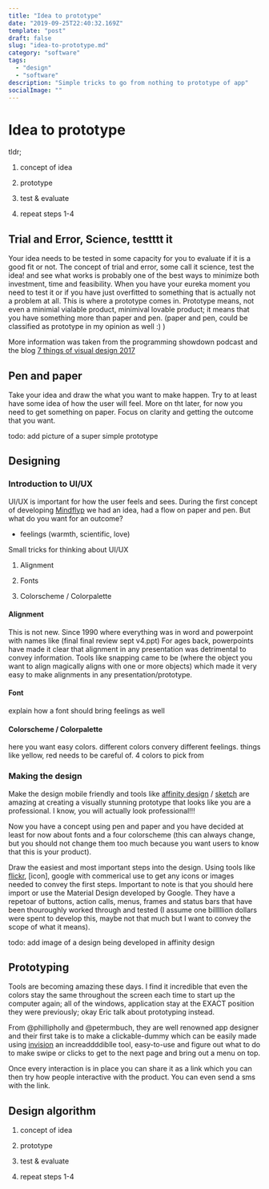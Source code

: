```yaml
---
title: "Idea to prototype"
date: "2019-09-25T22:40:32.169Z"
template: "post"
draft: false
slug: "idea-to-prototype.md"
category: "software"
tags:
  - "design"
  - "software"
description: "Simple tricks to go from nothing to prototype of app"
socialImage: ""
---
```

# Idea to prototype

tldr;
1. concept of idea

2. prototype

3. test & evaluate

4. repeat steps 1-4

## Trial and Error, Science, testttt it
Your idea needs to be tested in some capacity for you to evaluate if it is a good fit or not.
The concept of trial and error, some call it science, test the idea! and see what works is probably one of the best
ways to minimize both investment, time and feasibility. When you have your eureka moment you need to test it
or if you have just overfitted to something that is actually not a problem at all. This is where a prototype comes in.
Prototype means, not even a minimial vialable product, minimival lovable product; it means that you have something more than
paper and pen. (paper and pen, could be classified as prototype in my opinion as well :) )


More information was taken from the programming showdown podcast and the blog [7 things of visual design 2017](https://medium.com/@erikdkennedy/7-rules-for-creating-gorgeous-ui-part-1-559d4e805cda)

## Pen and paper
Take your idea and draw the what you want to make happen. Try to at least have some idea of how the user will feel.
More on tht later, for now you need to get something on paper. Focus on clarity and getting the outcome that you want.

todo: add picture of a super simple prototype

## Designing

### Introduction to UI/UX
UI/UX is important for how the user feels and sees. During the first concept of developing [Mindflyp](https://mindflyp.com)
we had an idea, had a flow on paper and pen. But what do you want for an outcome?
- feelings (warmth, scientific, love)

Small tricks for thinking about UI/UX

1. Alignment

2. Fonts

3. Colorscheme / Colorpalette


#### Alignment
This is not new. Since 1990 where everything was in word and powerpoint with names like (final final review sept v4.ppt)
For ages back, powerpoints have made it clear that alignment in any presentation
was detrimental to convey information. Tools like snapping came to be (where the object you want to align magically aligns with one or more objects) which made it very easy to make alignments in any presentation/prototype.

#### Font
explain how a font should bring feelings as well


#### Colorscheme / Colorpalette
here you want easy colors.
different colors convery different feelings.
things like yellow, red needs to be careful of.
4 colors to pick from

### Making the design
Make the design mobile friendly and tools like [affinity design](https://affinitydesign.com) / [sketch](https://sketch.com) are amazing at creating a visually stunning prototype that looks like you are a professional. I know, you will actually look professional!!!

Now you have a concept using pen and paper and you have decided at least for now about fonts and a four colorscheme (this can always change, but you should not change them too much because you want users to know that this is your product).

Draw the easiest and most important steps into the design. Using tools like [flickr](https://flickr.com), [icon], google with commerical use to get any icons or images needed to convey the first steps. Important to note is that you should here import or use the Material Design developed by Google.
They have a repetoar of buttons, action calls, menus, frames and status bars that have been thouroughly worked through and tested (I assume one billlllion dollars were spent to develop this, maybe not that much but I want to convey the scope of what it means).

todo: add image of a design being developed in affinity design

## Prototyping
Tools are becoming amazing these days. I find it incredible that even the colors stay the same throughout the screen each time to start up the computer again; all of the windows, application stay at the EXACT position they were previously; okay Eric talk about prototyping instead.

From @phillipholly and @petermbuch, they are well renowned app designer and their first take is to make a clickable-dummy which can be easily made using [invision](https://invision.com) an increaddddiblle tool, easy-to-use and figure out what to do to make swipe or clicks to get to the next page and bring out a menu on top.

Once every interaction is in place you can share it as a link which you can then try how people interactive with the product. You can even send a sms with the link.

## Design algorithm

1. concept of idea

2. prototype

3. test & evaluate

4. repeat steps 1-4
